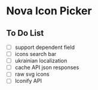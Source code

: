 # Nova Icon Picker

## To Do List

- [ ] support dependent field
- [ ] icons search bar
- [ ] ukrainian localization
- [ ] cache API json responses
- [ ] raw svg icons
- [ ] Iconify API

